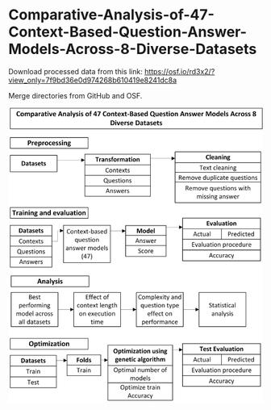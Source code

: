 # Comparative-Analysis-of-47-Context-Based-Question-Answer-Models-Across-8-Diverse-Datasets


Download processed data from this link: https://osf.io/rd3x2/?view_only=7f9bd36e0d974268b610419e8241dc8a


Merge directories from GitHub and OSF.

![alt text](Flowchart.png)
